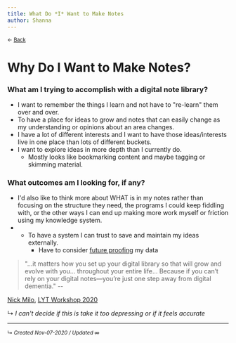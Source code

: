 ```yaml
---
title: What Do *I* Want to Make Notes
author: Shanna
---
```


<small>← <a href="javascript:history.back()">Back</a></small>

# Why Do I Want to Make Notes?

### What am I trying to accomplish with a digital note library?

- I want to remember the things I learn and not have to "re-learn" them over and over.
- To have a place for ideas to grow and notes that can easily change as my understanding or opinions about an area changes.
- I have a lot of different interests and I want to have those ideas/interests live in one place than lots of different buckets.
- I want to explore ideas in more depth than I currently do.
	- Mostly looks like bookmarking content and maybe tagging or skimming material.


### What outcomes am I looking for, if any?

- I'd also like to think more about WHAT is in my notes rather than focusing on the structure they need, the programs I could keep fiddling with, or the other ways I can end up making more work myself or friction using my knowledge system.
- - To have a system I can trust to save and maintain my ideas externally.
	- Have to consider [future proofing](../../-box/what-is-future-proof.md) my data


> "...it matters how you set up your digital library so that will grow and evolve with you... throughout your entire life... Because if you can’t rely on your digital notes—you’re just one step away from digital dementia."  --


[Nick Milo](../../zk-public/-nick-milo.md), [LYT Workshop 2020](../../zk-public/-lyt-workshop-map.md)

↳ *I can't decide if this is take it too depressing or if it feels accurate*




<!---

#sgs-to-review 

possibly related future notes when they get written:
what notes are or what evergreen notes are
system trust or that article to "use your system, stop playing with" on zk.de

-->




------------------------
<small>↳ <i>Created Nov-07-2020 / Updated ∞ </i></small>